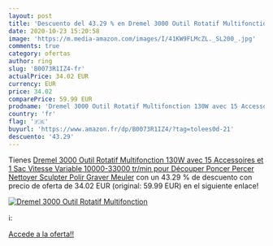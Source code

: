 ```yaml
---
layout: post
title: 'Descuento del 43.29 % en Dremel 3000 Outil Rotatif Multifonction '
date: 2020-10-23 15:20:58
image: 'https://m.media-amazon.com/images/I/41KW9FLMcZL._SL200_.jpg'
comments: true
category: ofertas
author: ring
slug: 'B0073R1IZ4-fr'
actualPrice: 34.02 EUR
currency: EUR
price: 34.02
comparePrice: 59.99 EUR
prodname: 'Dremel 3000 Outil Rotatif Multifonction 130W avec 15 Accessoires et 1 Sac  Vitesse Variable 10000-33000 tr/min pour Découper  Poncer  Percer  Nettoyer  Sculpter  Polir  Graver  Meuler'
country: 'fr'
flag: '🇫🇷'
buyurl: 'https://www.amazon.fr/dp/B0073R1IZ4/?tag=tolees0d-21'
descuento: '43.29'
---
```


Tienes [Dremel 3000 Outil Rotatif Multifonction 130W avec 15 Accessoires et 1 Sac  Vitesse Variable 10000-33000 tr/min pour Découper  Poncer  Percer  Nettoyer  Sculpter  Polir  Graver  Meuler](https://www.amazon.fr/dp/B0073R1IZ4/?tag=tolees0d-21) con un 43.29 % de descuento con precio de oferta de 34.02 EUR (original: 59.99 EUR) en el siguiente enlace!

[![Dremel 3000 Outil Rotatif Multifonction ](https://m.media-amazon.com/images/I/41KW9FLMcZL._SL200_.jpg)](https://www.amazon.fr/dp/B0073R1IZ4/?tag=tolees0d-21)

ℹ️:


[Accede a la oferta!!](https://www.amazon.fr/dp/B0073R1IZ4/?tag=tolees0d-21)
